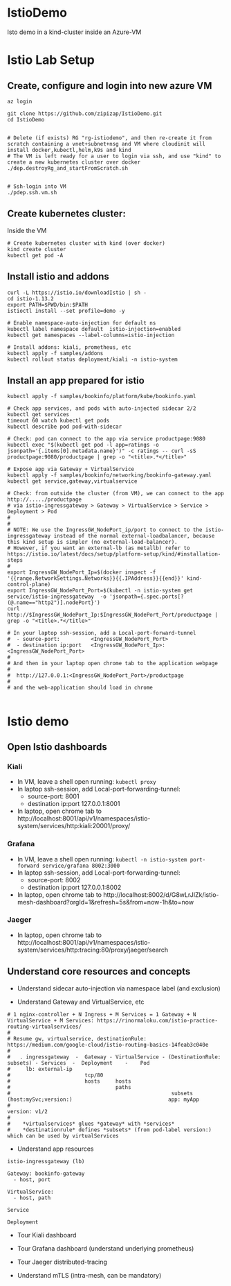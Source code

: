 # IstioDemo
Isto demo in a kind-cluster inside an Azure-VM

# Istio Lab Setup

## Create, configure and login into new azure VM
```
az login

git clone https://github.com/zipizap/IstioDemo.git
cd IstioDemo


# Delete (if exists) RG "rg-istiodemo", and then re-create it from scratch containing a vnet+subnet+nsg and VM where cloudinit will install docker,kubectl,helm,k9s and kind
# The VM is left ready for a user to login via ssh, and use "kind" to create a new kubernetes cluster over docker
./dep.destroyRg_and_startFromScratch.sh


# Ssh-login into VM 
./pdep.ssh.vm.sh
```


## Create kubernetes cluster:

Inside the VM

```
# Create kubernetes cluster with kind (over docker)
kind create cluster
kubectl get pod -A

```

## Install istio and addons

```
curl -L https://istio.io/downloadIstio | sh -
cd istio-1.13.2
export PATH=$PWD/bin:$PATH
istioctl install --set profile=demo -y

# Enable namespace-auto-injection for default ns
kubectl label namespace default  istio-injection=enabled
kubectl get namespaces --label-columns=istio-injection

# Install addons: kiali, prometheus, etc
kubectl apply -f samples/addons
kubectl rollout status deployment/kiali -n istio-system

```

## Install an app prepared for istio

```
kubectl apply -f samples/bookinfo/platform/kube/bookinfo.yaml

# Check app services, and pods with auto-injected sidecar 2/2
kubectl get services
timeout 60 watch kubectl get pods
kubectl describe pod pod-with-sidecar

# Check: pod can connect to the app via service productpage:9080
kubectl exec "$(kubectl get pod -l app=ratings -o jsonpath='{.items[0].metadata.name}')" -c ratings -- curl -sS productpage:9080/productpage | grep -o "<title>.*</title>"

# Expose app via Gateway + VirtualService
kubectl apply -f samples/bookinfo/networking/bookinfo-gateway.yaml
kubectl get service,gateway,virtualservice

# Check: from outside the cluster (from VM), we can connect to the app http://...../productpage
# via istio-ingressgateway > Gateway > VirtualService > Service > Deployment > Pod
#
#
# NOTE: We use the IngressGW_NodePort_ip/port to connect to the istio-ingressgateway instead of the normal external-loadbalancer, because this kind setup is simpler (no external-load-balancer). 
# However, if you want an external-lb (as metallb) refer to https://istio.io/latest/docs/setup/platform-setup/kind/#installation-steps
#
export IngressGW_NodePort_Ip=$(docker inspect -f '{{range.NetworkSettings.Networks}}{{.IPAddress}}{{end}}' kind-control-plane)
export IngressGW_NodePort_Port=$(kubectl -n istio-system get service/istio-ingressgateway  -o 'jsonpath={.spec.ports[?(@.name=="http2")].nodePort}')
curl  http://$IngressGW_NodePort_Ip:$IngressGW_NodePort_Port/productpage | grep -o "<title>.*</title>"

# In your laptop ssh-session, add a Local-port-forward-tunnel
#  - source-port:          <IngressGW_NodePort_Port>
#  - destination ip:port   <IngressGW_NodePort_Ip>:<IngressGW_NodePort_Port>
#
# And then in your laptop open chrome tab to the application webpage
#
#  http://127.0.0.1:<IngressGW_NodePort_Port>/productpage
#
# and the web-application should load in chrome


```


# Istio demo

## Open Istio dashboards

### Kiali
- In VM, leave a shell open running: `kubectl proxy`
- In laptop ssh-session, add Local-port-forwarding-tunnel:
  - source-port:          8001
  - destination ip:port   127.0.0.1:8001
- In laptop, open chrome tab to http://localhost:8001/api/v1/namespaces/istio-system/services/http:kiali:20001/proxy/


### Grafana
- In VM, leave a shell open running: `kubectl -n istio-system port-forward service/grafana 8002:3000`
- In laptop ssh-session, add Local-port-forwarding-tunnel:
  - source-port:          8002
  - destination ip:port   127.0.0.1:8002
- In laptop, open chrome tab to http://localhost:8002/d/G8wLrJIZk/istio-mesh-dashboard?orgId=1&refresh=5s&from=now-1h&to=now

### Jaeger
- In laptop, open chrome tab to http://localhost:8001/api/v1/namespaces/istio-system/services/http:tracing:80/proxy/jaeger/search



## Understand core resources and concepts

- Understand sidecar auto-injection via namespace label (and exclusion)

- Understand Gateway and VirtualService, etc

```
# 1 nginx-controller + N Ingress + M Services = 1 Gateway + N VirtualService + M Services: https://rinormaloku.com/istio-practice-routing-virtualservices/
#
# Resume gw, virtualservice, destinationRule: https://medium.com/google-cloud/istio-routing-basics-14feab3c040e
#
#   . ingressgateway  -  Gateway - VirtualService - (DestinationRule: subsets) - Services  -  Deployment    -    Pod
#     lb: external-ip
#                        tcp/80
#                        hosts     hosts
#                                  paths
#                                                    subsets (host:mySvc;version:)                               app: myApp
#                                                                                                                version: v1/2
#
#    *virtualservices* glues *gateway* with *services*
#    *destinationrule* defines *subsets* (from pod-label version:) which can be used by virtualServices
```


- Understand app resources

```
istio-ingressgateway (lb) 

Gateway: bookinfo-gateway 
  - host, port 

VirtualService: 
  - host, path

Service 

Deployment
```

- Tour Kiali dashboard

- Tour Grafana dashboard (understand underlying prometheus)

- Tour Jaeger distributed-tracing

- Understand mTLS (intra-mesh, can be mandatory)


